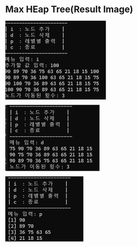 # Max HEap Tree(Result Image)
![](https://github.com/JHONEY-076/5702216-Chae-Jae-Heon/blob/master/5-maxheaptree/Project2/%ED%99%94%EB%A9%B4%20%EC%BA%A1%EC%B2%98%202024-10-12%20225756.jpg)

![](https://github.com/JHONEY-076/5702216-Chae-Jae-Heon/blob/master/5-maxheaptree/Project2/%ED%99%94%EB%A9%B4%20%EC%BA%A1%EC%B2%98%202024-10-12%20225915.jpg?raw=true)

![](https://github.com/JHONEY-076/5702216-Chae-Jae-Heon/blob/master/5-maxheaptree/Project2/%ED%99%94%EB%A9%B4%20%EC%BA%A1%EC%B2%98%202024-10-12%20225955.jpg)
